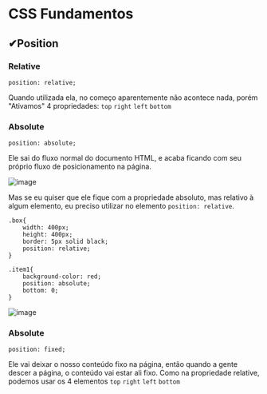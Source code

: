 # CSS Fundamentos

## ✔Position
### Relative
`position: relative;`

Quando utilizada ela, no começo aparentemente não acontece nada, porém "Ativamos" 4 propriedades: 
`top`
`right`
`left`
`bottom` 

### Absolute
`position: absolute;`

Ele sai do fluxo normal do documento HTML, e acaba ficando com seu próprio fluxo de posicionamento na página. 

![image](https://user-images.githubusercontent.com/69365572/145476666-004cb11a-a659-4340-a6ae-6ae6456b6816.png)


Mas se eu quiser que ele fique com a propriedade absoluto, mas relativo à algum elemento, eu preciso utilizar no elemento `position: relative`.

```
.box{
    width: 400px;
    height: 400px;
    border: 5px solid black;
    position: relative;
}
```
```
.item1{
    background-color: red;
    position: absolute;
    bottom: 0;
}
```
![image](https://user-images.githubusercontent.com/69365572/145476591-8a0e3ead-88f0-4590-af7d-b50d83aff074.png)


### Absolute
`position: fixed;`

Ele vai deixar o nosso conteúdo fixo na página, então quando a gente descer a página, o conteúdo vai estar ali fixo. Como na propriedade relative, podemos usar os 4 elementos
`top`
`right`
`left`
`bottom` 
